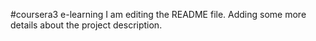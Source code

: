 #coursera3
e-learning
I am editing the README file. Adding some more details about the project description.
